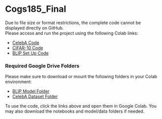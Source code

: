 # Cogs185_Final

Due to file size or format restrictions, the complete code cannot be displayed directly on GitHub.  
Please access and run the project using the following Colab links:

- [CelebA Code](https://colab.research.google.com/drive/1VvwlIg6FGPDfowPTcw6sj7Erlf8mEYki?usp=sharing)  
- [CIFAR-10 Code](https://colab.research.google.com/drive/1GomVp59kFx-POKSIQqIqR9aB--DgMCBW?usp=sharing)  
- [BLIP Set Up Code](https://colab.research.google.com/drive/1GomVp59kFx-POKSIQqIqR9aB--DgMCBW?usp=sharing)

### Required Google Drive Folders

Please make sure to download or mount the following folders in your Colab environment:

- [BLIP Model Folder](https://drive.google.com/drive/folders/1XwnBPWrpAyS9rKt0NzbbiDcVZRSKQ6tR?usp=sharing)  
- [CelebA Dataset Folder](https://drive.google.com/drive/folders/1_4mbWA1b7oXPq0ME_7WFrOkCXwecmmxJ?usp=sharing)

To use the code, click the links above and open them in Google Colab. You may also download the notebooks and model/data folders if needed.

